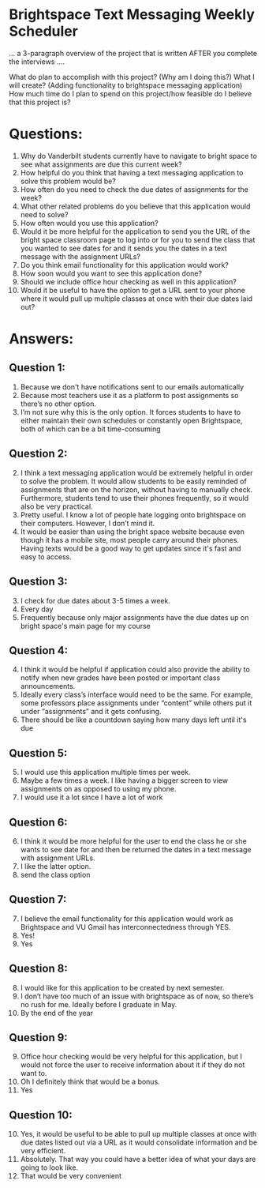 # Brightspace Text Messaging Weekly Scheduler

... a 3-paragraph overview of the project that is written AFTER you complete
the interviews ....

What do plan to accomplish with this project? (Why am I doing this?)
What I will create? (Adding functionality to brightspace messaging application)
How much time do I plan to spend on this project/how feasible do I believe that this project is?


# Questions:
  1. Why do Vanderbilt students currently have to navigate to bright space to see what assignments are due this current week?
  2. How helpful do you think that having a text messaging application to solve this problem would be?
  3. How often do you need to check the due dates of assignments for the week?
  4. What other related problems do you believe that this application would need to solve?
  5. How often would you use this application?
  6. Would it be more helpful for the application to send you the URL of the bright space classroom page to log into or for you to send   the class that you wanted to see dates for and it sends you the dates in a text message with the assignment URLs?
  7. Do you think email functionality for this application would work?
  8. How soon would you want to see this application done?
  9. Should we include office hour checking as well in this application?
  10. Would it be useful to have the option to get a URL sent to your phone where it would pull up multiple classes at once with their due dates laid out?

# Answers:

## Question 1: 
  1. Because we don't have notifications sent to our emails automatically
  1. Because most teachers use it as a platform to post assignments so there’s no other option.
  1. I’m not sure why this is the only option. It forces students to have to either maintain their own schedules or constantly open Brightspace, both of which can be a bit time-consuming
  
## Question 2:
  2. I think a text messaging application would be extremely helpful in order to solve the problem. It would allow students to be easily reminded of assignments that are on the horizon, without having to manually check. Furthermore, students tend to use their phones frequently, so it would also be very practical.
  2. Pretty useful. I know a lot of people hate logging onto brightspace on their computers. However, I don’t mind it. 
  2. It would be easier than using the bright space website because even though it has a mobile site, most people carry around their phones. Having texts would be a good way to get updates since it's fast and easy to access.

## Question 3:
  3. I check for due dates about 3-5 times a week.
  3. Every day
  3. Frequently because only major assignments have the due dates up on bright space's main page for my course

## Question 4:
  4. I think it would be helpful if application could also provide the ability to notify when new grades have been posted or important class announcements.
  4.  Ideally every class’s interface would need to be the same. For example, some professors place assignments under “content” while others put it under “assignments” and it gets confusing. 
  4. There should be like a countdown saying how many days left until it's due 

## Question 5:
  5. I would use this application multiple times per week.
  5.  Maybe a few times a week. I like having a bigger screen to view assignments on as opposed to using my phone.
  5. I would use it a lot since I have a lot of work

## Question 6:
  6. I think it would be more helpful for the user to end the class he or she wants to see date for and then be returned the dates in a text message with assignment URLs.
  6. I like the latter option. 
  6. send the class option

## Question 7:
  7. I believe the email functionality for this application would work as Brightspace and VU Gmail has interconnectedness through YES.
  7.  Yes!
  7. Yes

## Question 8:
  8. I would like for this application to be created by next semester.
  8. I don’t have too much of an issue with brightspace as of now, so there’s no rush for me. Ideally before I graduate in May.
  8. By the end of the year

## Question 9:
  9. Office hour checking would be very helpful for this application, but I would not force the user to receive information about it if they do not want to.
  9.  Oh I definitely think that would be a bonus.
  9. Yes

## Question 10:
  10. Yes, it would be useful to be able to pull up multiple classes at once with due dates listed out via a URL as it would consolidate information and be very efficient.
  10. Absolutely. That way you could have a better idea of what your days are going to look like.
  10. That would be very convenient
